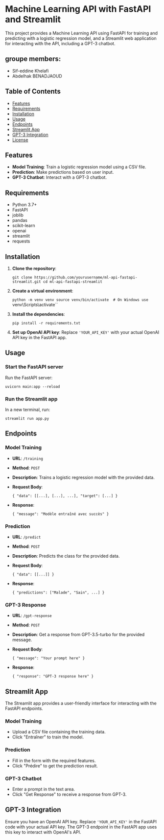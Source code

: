 Machine Learning API with FastAPI and Streamlit
===============================================

This project provides a Machine Learning API using FastAPI for training and predicting with a logistic regression model, and a Streamlit web application for interacting with the API, including a GPT-3 chatbot.
## groupe members:
- Sif-eddine Khelafi
- Abdelhak BENADJAOUD

Table of Contents
-----------------

-   [Features](#features)
-   [Requirements](#requirements)
-   [Installation](#installation)
-   [Usage](#usage)
-   [Endpoints](#endpoints)
-   [Streamlit App](#streamlit-app)
-   [GPT-3 Integration](#gpt-3-integration)
-   [License](#license)

Features
--------

-   **Model Training**: Train a logistic regression model using a CSV file.
-   **Prediction**: Make predictions based on user input.
-   **GPT-3 Chatbot**: Interact with a GPT-3 chatbot.

Requirements
------------

-   Python 3.7+
-   FastAPI
-   joblib
-   pandas
-   scikit-learn
-   openai
-   streamlit
-   requests

Installation
------------

1.  **Clone the repository**:



    `git clone https://github.com/yourusername/ml-api-fastapi-streamlit.git
    cd ml-api-fastapi-streamlit`

2.  **Create a virtual environment**:



    `python -m venv venv
    source venv/bin/activate  # On Windows use `venv\Scripts\activate``

3.  **Install the dependencies**:



    `pip install -r requirements.txt`

4.  **Set up OpenAI API key**: Replace `'YOUR_API_KEY'` with your actual OpenAI API key in the FastAPI app.

Usage
-----

### Start the FastAPI server

Run the FastAPI server:



`uvicorn main:app --reload`

### Run the Streamlit app

In a new terminal, run:


`streamlit run app.py`

Endpoints
---------

### Model Training

-   **URL**: `/training`
-   **Method**: `POST`
-   **Description**: Trains a logistic regression model with the provided data.
-   **Request Body**:


    `{
        "data": [[...], [...], ...],
        "target": [...]
    }`

-   **Response**:


    `{
        "message": "Modèle entraîné avec succès"
    }`

### Prediction

-   **URL**: `/predict`
-   **Method**: `POST`
-   **Description**: Predicts the class for the provided data.
-   **Request Body**:



    `{
        "data": [[...]]
    }`

-   **Response**:



    `{
        "predictions": ["Malade", "Sain", ...]
    }`

### GPT-3 Response

-   **URL**: `/gpt-response`
-   **Method**: `POST`
-   **Description**: Get a response from GPT-3.5-turbo for the provided message.
-   **Request Body**:



    `{
        "message": "Your prompt here"
    }`

-   **Response**:


    `{
        "response": "GPT-3 response here"
    }`

Streamlit App
-------------

The Streamlit app provides a user-friendly interface for interacting with the FastAPI endpoints.

### Model Training

-   Upload a CSV file containing the training data.
-   Click "Entraîner" to train the model.

### Prediction

-   Fill in the form with the required features.
-   Click "Prédire" to get the prediction result.

### GPT-3 Chatbot

-   Enter a prompt in the text area.
-   Click "Get Response" to receive a response from GPT-3.

GPT-3 Integration
-----------------

Ensure you have an OpenAI API key. Replace `'YOUR_API_KEY'` in the FastAPI code with your actual API key. The GPT-3 endpoint in the FastAPI app uses this key to interact with OpenAI's API.